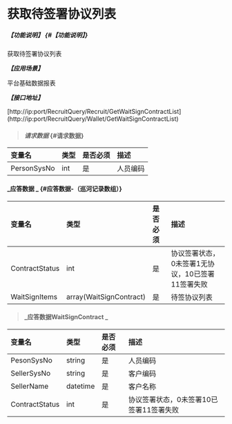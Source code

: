 # 获取待签署协议列表

##### _【功能说明】_ {#【功能说明】}

获取待签署协议列表

_**【应用场景】**_

平台基础数据报表

_**【接口地址】**_

[http://ip:port/RecruitQuery/Recruit/GetWaitSignContractList]
(http://ip:port/RecruitQuery/Wallet/GetWaitSignContractList)

> #### _请求数据_ {#请求数据}

| 变量名 | 类型 | 是否必须 | 描述 |
| :--- | :--- | :--- | :--- |
| PersonSysNo| int| 是 | 人员编码 |


#### _应答数据 _ {#应答数据-（巡河记录数组）}

| 变量名 | 类型 | 是否必须 | 描述 |
| :--- | :--- | :--- | :--- |
| ContractStatus| int | 是 | 协议签署状态，0未签署1无协议，10已签署11签署失败|
| WaitSignItems| array(WaitSignContract) | 是 |待签协议列表 |


> #### _应答数据WaitSignContract _ 

| 变量名 | 类型 | 是否必须 | 描述 |
| :--- | :--- | :--- | :--- |
| PesonSysNo| string | 是 | 人员编码|
| SellerSysNo| string | 是 | 客户编码|
| SellerName| datetime| 是 | 客户名称 |
| ContractStatus| int | 是 | 协议签署状态，0未签署10已签署11签署失败|






